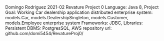 Domingo Rodriguez
2021-02
Revature Project 0
Language: Java 8,
Project Goal:  Working Car dealership application distributed enterprise system:  models.Car, models.DealershipSingleton, models.Customer, models.Employee enterprise system
Frameworks:    JDBC, 
Libraries:
Persistent DBMS:  PostgresSQL, AWS
repository url:  github.com/domi5454/RevatureProj0/
